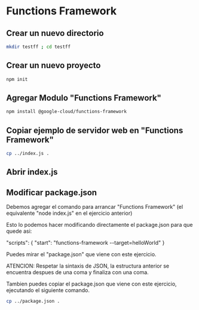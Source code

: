 # Functions Framework

## Crear un nuevo directorio
```bash
mkdir testff ; cd testff
```

## Crear un nuevo proyecto
```bash
npm init
```

## Agregar Modulo "Functions Framework"
```bash
npm install @google-cloud/functions-framework
```

## Copiar ejemplo de servidor web en "Functions Framework"
```bash
cp ../index.js .
```

## Abrir index.js
<walkthrough-editor-open-file filePath="./FunctionsFramework/testff/index.js"
                              text="Abrir index.js">
</walkthrough-editor-open-file>


## Modificar package.json

Debemos agregar el comando para arrancar "Functions Framework" (el equivalente "node index.js" en el ejercicio anterior)

<walkthrough-editor-open-file filePath="./FunctionsFramework/testff/package.json"
                              text="Abrir package.json">
</walkthrough-editor-open-file>

Esto lo podemos hacer modificando directamente el package.json para que quede asi:

  "scripts": {
    "start": "functions-framework --target=helloWorld"
  }

Puedes mirar el "package.json" que viene con este ejercicio.
<walkthrough-editor-open-file filePath="./FunctionsFramework/package.json"
                              text="Abrir package.json">
</walkthrough-editor-open-file>

ATENCION: Respetar la sintaxis de JSON, la estructura anterior se encuentra despues de una coma y finaliza con una coma.

Tambien puedes copiar el package.json que viene con este ejercicio, ejecutando el siguiente comando.

```bash
cp ../package.json .
```

